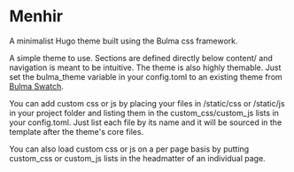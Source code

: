 # Menhir
A minimalist Hugo theme built using the Bulma css framework.

A simple theme to use. Sections are defined directly below content/ and navigation is meant to be intuitive.
The theme is also highly themable. Just set the bulma_theme variable in your config.toml to an existing theme
from [Bulma Swatch](https://jenil.github.io/bulmaswatch/).

You can add custom css or js by placing your files in /static/css or /static/js in your project folder and
listing them in the custom\_css/custom\_js lists in your config.toml. Just list each file by its name and it will
be sourced in the template after the theme's core files. 

You can also load custom css or js on a per page basis by putting custom\_css or custom\_js lists in the headmatter 
of an individual page.
